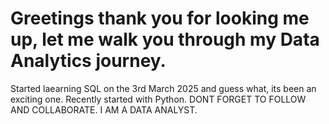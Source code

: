 # Greetings thank you for looking me up, let me walk you through my Data Analytics journey.
Started laearning SQL on the 3rd March 2025 and guess what, its been an exciting one. 
Recently started with Python.
DONT FORGET TO FOLLOW AND COLLABORATE.
I AM A DATA ANALYST.
